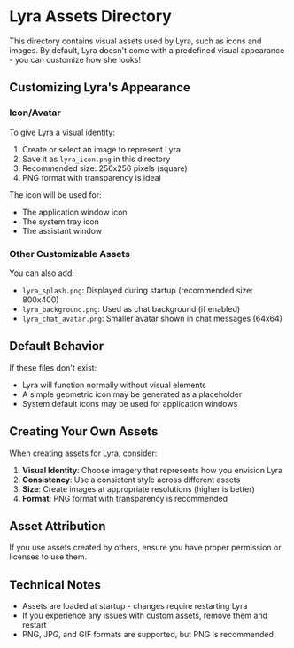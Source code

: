# Lyra Assets Directory

This directory contains visual assets used by Lyra, such as icons and images. By default, Lyra doesn't come with a predefined visual appearance - you can customize how she looks!

## Customizing Lyra's Appearance

### Icon/Avatar

To give Lyra a visual identity:

1. Create or select an image to represent Lyra
2. Save it as `lyra_icon.png` in this directory
3. Recommended size: 256x256 pixels (square)
4. PNG format with transparency is ideal

The icon will be used for:
- The application window icon
- The system tray icon
- The assistant window

### Other Customizable Assets

You can also add:

- `lyra_splash.png`: Displayed during startup (recommended size: 800x400)
- `lyra_background.png`: Used as chat background (if enabled)
- `lyra_chat_avatar.png`: Smaller avatar shown in chat messages (64x64)

## Default Behavior

If these files don't exist:
- Lyra will function normally without visual elements
- A simple geometric icon may be generated as a placeholder
- System default icons may be used for application windows

## Creating Your Own Assets

When creating assets for Lyra, consider:

1. **Visual Identity**: Choose imagery that represents how you envision Lyra
2. **Consistency**: Use a consistent style across different assets
3. **Size**: Create images at appropriate resolutions (higher is better)
4. **Format**: PNG format with transparency is recommended

## Asset Attribution

If you use assets created by others, ensure you have proper permission or licenses to use them.

## Technical Notes

- Assets are loaded at startup - changes require restarting Lyra
- If you experience any issues with custom assets, remove them and restart
- PNG, JPG, and GIF formats are supported, but PNG is recommended

